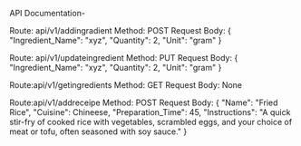 API Documentation- 

Route: api/v1/addingradient
Method: POST
Request Body: {
    "Ingredient_Name": "xyz",
    "Quantity": 2,
    "Unit": "gram"
}

Route: api/v1/updateingredient
Method: PUT
Request Body:  {
    "Ingredient_Name": "xyz",
    "Quantity": 2,
    "Unit": "gram"
}


Route:api/v1/getingredients
Method: GET
Request Body: None

Route:api/v1/addreceipe
Method: POST
Request Body:  {
    "Name": "Fried Rice",
    "Cuisine": Chineese,
    "Preparation_Time": 45,
    "Instructions": "A quick stir-fry of cooked rice with vegetables, scrambled eggs, and your choice of meat or tofu, often seasoned with soy sauce."
}

